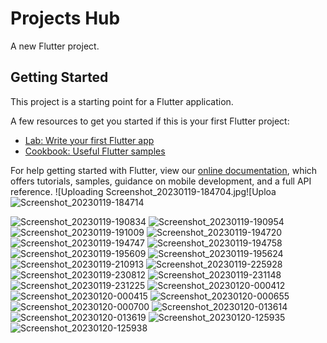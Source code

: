 # Projects Hub

A new Flutter project.

## Getting Started

This project is a starting point for a Flutter application.

A few resources to get you started if this is your first Flutter project:

- [Lab: Write your first Flutter app](https://flutter.dev/docs/get-started/codelab)
- [Cookbook: Useful Flutter samples](https://flutter.dev/docs/cookbook)

For help getting started with Flutter, view our
[online documentation](https://flutter.dev/docs), which offers tutorials,
samples, guidance on mobile development, and a full API reference.
![Uploading Screenshot_20230119-184704.jpg![Uploa![Screenshot_20230119-184714](https://user-images.githubusercontent.com/54281955/224265255-9cb240e4-bf7f-4168-a3fe-34d3bd4c3adf.jpg)

![Screenshot_20230119-190834](https://user-images.githubusercontent.com/54281955/224265259-c706e826-2ac1-4150-9e09-687e095ce705.jpg)
![Screenshot_20230119-190954](https://user-images.githubusercontent.com/54281955/224265266-ded81033-c401-4692-bbac-c5cf3058e425.jpg)
![Screenshot_20230119-191009](https://user-images.githubusercontent.com/54281955/224265267-bb6f6cef-8bbc-48cc-ad81-b00c459855ee.jpg)
![Screenshot_20230119-194720](https://user-images.githubusercontent.com/54281955/224265271-a5cccbc0-7c53-4f90-96b2-a81905bc8928.jpg)
![Screenshot_20230119-194747](https://user-images.githubusercontent.com/54281955/224265276-4f071178-ba22-4b42-b2c0-c98c9bb13740.jpg)
![Screenshot_20230119-194758](https://user-images.githubusercontent.com/54281955/224265281-61f71eaf-7e22-4c95-a375-314d0987e97f.jpg)
![Screenshot_20230119-195609](https://user-images.githubusercontent.com/54281955/224265285-df9409cc-20ef-4059-9390-783b01b5a600.jpg)
![Screenshot_20230119-195624](https://user-images.githubusercontent.com/54281955/224265297-1b7b9f72-5fbf-420e-9ce9-f8f7ce5d301d.jpg)
![Screenshot_20230119-210913](https://user-images.githubusercontent.com/54281955/224265304-c2d83219-a321-4f53-9983-5753a5694496.jpg)
![Screenshot_20230119-225928](https://user-images.githubusercontent.com/54281955/224265308-f977af9d-b71e-460c-91ca-3cc3e4c3e19b.jpg)
![Screenshot_20230119-230812](https://user-images.githubusercontent.com/54281955/224265311-38018ea7-e404-4d48-ad28-831d1f39c8c4.jpg)
![Screenshot_20230119-231148](https://user-images.githubusercontent.com/54281955/224265320-cb825576-3f4a-4a03-a37e-bc69263610d5.jpg)
![Screenshot_20230119-231225](https://user-images.githubusercontent.com/54281955/224265328-67d6bca2-ea22-4e59-9059-f07261d84d29.jpg)
![Screenshot_20230120-000412](https://user-images.githubusercontent.com/54281955/224265332-5fda5254-8640-4934-888e-38d9583e2194.jpg)
![Screenshot_20230120-000415](https://user-images.githubusercontent.com/54281955/224265336-67eb8387-a362-468e-ac27-a3b6c54997c4.jpg)
![Screenshot_20230120-000655](https://user-images.githubusercontent.com/54281955/224265338-78676ea7-16cd-4a7b-aaa1-a73d279edaf2.jpg)
![Screenshot_20230120-000700](https://user-images.githubusercontent.com/54281955/224265344-771fd6c5-e347-4995-856e-a6e92a84b3d2.jpg)
![Screenshot_20230120-013614](https://user-images.githubusercontent.com/54281955/224265350-3a88e6b0-2f8c-4660-978b-216440684004.jpg)
![Screenshot_20230120-013619](https://user-images.githubusercontent.com/54281955/224265357-9d901ab5-809b-44d1-a64a-816eaf25a84e.jpg)
![Screenshot_20230120-125935](https://user-images.githubusercontent.com/54281955/224265365-bb3a043c-fe0c-46fd-bc97-d15ec55102c5.jpg)
![Screenshot_20230120-125938](https://user-images.githubusercontent.com/54281955/224265373-bb6610a6-a36c-451a-8079-1233db03c53b.jpg)

